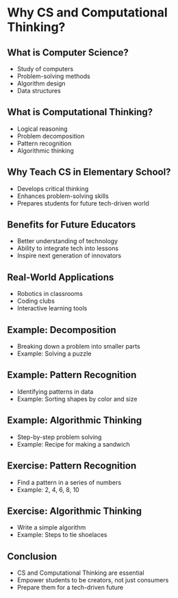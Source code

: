 # Why CS and Computational Thinking?

## What is Computer Science?

- Study of computers
- Problem-solving methods
- Algorithm design
- Data structures

## What is Computational Thinking?

- Logical reasoning
- Problem decomposition
- Pattern recognition
- Algorithmic thinking

## Why Teach CS in Elementary School?

- Develops critical thinking
- Enhances problem-solving skills
- Prepares students for future tech-driven world

## Benefits for Future Educators

- Better understanding of technology
- Ability to integrate tech into lessons
- Inspire next generation of innovators

## Real-World Applications

- Robotics in classrooms
- Coding clubs
- Interactive learning tools

## Example: Decomposition

- Breaking down a problem into smaller parts
- Example: Solving a puzzle

## Example: Pattern Recognition

- Identifying patterns in data
- Example: Sorting shapes by color and size

## Example: Algorithmic Thinking

- Step-by-step problem solving
- Example: Recipe for making a sandwich

## Exercise: Pattern Recognition

- Find a pattern in a series of numbers
- Example: 2, 4, 6, 8, 10

## Exercise: Algorithmic Thinking

- Write a simple algorithm
- Example: Steps to tie shoelaces

## Conclusion

- CS and Computational Thinking are essential
- Empower students to be creators, not just consumers
- Prepare them for a tech-driven future